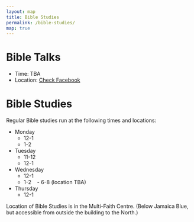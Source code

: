 ```yaml
---
layout: map
title: Bible Studies
permalink: /bible-studies/
map: true
---
```


# Bible Talks
- Time: TBA
- Location: [Check Facebook](https://www.facebook.com/groups/cbmcampbelltown/)

# Bible Studies
Regular Bible studies run at the following times and locations:

- Monday
    - 12-1
    - 1-2
- Tuesday
    - 11-12
    - 12-1
- Wednesday
    - 12-1
    - 1-2
    - 6-8 (location TBA)
- Thursday
    - 12-1

Location of Bible Studies is in the Multi-Faith Centre.
(Below Jamaica Blue, but accessible from outside the building to the North.)
